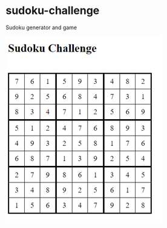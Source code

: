 # sudoku-challenge
Sudoku generator and game

![alt tag](https://github.com/AlexPavy/sudoku-challenge/blob/master/src/main/resources/screen.PNG)
